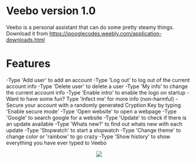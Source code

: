 # Veebo version 1.0
Veebo is a personal assistant that can do some pretty steamy things. Download it from 
https://ipooglecodes.weebly.com/application-downloads.html
# Features
-Type 'Add user' to add an account
-Type 'Log out' to log out of the current account info
-Type 'Delete user' to delete a user
-Type 'My info' to change the current account info
-Type 'Enable intro' to enable the logo on startup
-Want to have some fun? Type 'Infect me' for more info (non-harmful)
-Secure your account with a randomly generated Cryption Key by typing 'Enable secure mode'
-Type 'Open website' to open a webpage
-Type 'Google' to search google for a website
-Type 'Update' to check if there is an update available
-Type 'Whats new?' to find out whats new with each update
-Type 'Stopwatch' to start a stopwatch
-Type 'Change theme' to change color or 'rainbow' to go crazy
-Type 'Show history' to show everything you have ever typed to Veebo

<div align="center">
  
<img src="https://ipooglecodes.weebly.com/uploads/9/7/6/2/97620300/veebologo.png"><br><br>

</div>
